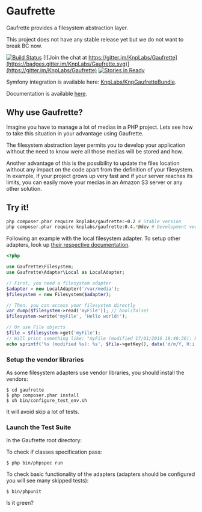 Gaufrette
=========

Gaufrette provides a filesystem abstraction layer.

This project does not have any stable release yet but we do not want to break BC now.

[![Build Status](https://secure.travis-ci.org/KnpLabs/Gaufrette.png)](http://travis-ci.org/KnpLabs/Gaufrette)
[![Join the chat at https://gitter.im/KnpLabs/Gaufrette](https://badges.gitter.im/KnpLabs/Gaufrette.svg)](https://gitter.im/KnpLabs/Gaufrette)
[![Stories in Ready](https://badge.waffle.io/knplabs/gaufrette.png?label=ready&title=Ready)](https://waffle.io/knplabs/gaufrette)

Symfony integration is available here: [KnpLabs/KnpGaufretteBundle](https://github.com/KnpLabs/KnpGaufretteBundle).

Documentation is available [here](doc/index.md).

Why use Gaufrette?
------------------

Imagine you have to manage a lot of medias in a PHP project. Lets see how to
take this situation in your advantage using Gaufrette.

The filesystem abstraction layer permits you to develop your application without
the need to know were all those medias will be stored and how.

Another advantage of this is the possibility to update the files location
without any impact on the code apart from the definition of your filesystem.
In example, if your project grows up very fast and if your server reaches its
limits, you can easily move your medias in an Amazon S3 server or any other
solution.

Try it!
-------

```bash
php composer.phar require knplabs/gaufrette:~0.2 # Stable version
php composer.phar require knplabs/gaufrette:0.4.*@dev # Development version
```

Following an example with the local filesystem adapter. To setup other adapters, look up [their respective documentation](https://github.com/KnpLabs/Gaufrette/tree/master/doc/#adapters).

```php
<?php

use Gaufrette\Filesystem;
use Gaufrette\Adapter\Local as LocalAdapter;

// First, you need a filesystem adapter
$adapter = new LocalAdapter('/var/media');
$filesystem = new Filesystem($adapter);

// Then, you can access your filesystem directly
var_dump($filesystem->read('myFile')); // bool(false)
$filesystem->write('myFile', 'Hello world!');

// Or use File objects
$file = $filesystem->get('myFile');
// Will print something like: "myFile (modified 17/01/2016 18:40:36): Hello world!"
echo sprintf('%s (modified %s): %s', $file->getKey(), date('d/m/Y, H:i:s', $file->getMtime()), $file->getContent());
```

### Setup the vendor libraries

As some filesystem adapters use vendor libraries, you should install the vendors:

    $ cd gaufrette
    $ php composer.phar install
    $ sh bin/configure_test_env.sh

It will avoid skip a lot of tests.

### Launch the Test Suite

In the Gaufrette root directory:

To check if classes specification pass:

    $ php bin/phpspec run

To check basic functionality of the adapters (adapters should be configured you will see many skipped tests):

    $ bin/phpunit

Is it green?
